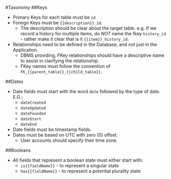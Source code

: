 #Taxonomy
##Keys
* Primary Keys for each table must be `id`
* Foreign Keys must be `{{description}}_id`.
  * The description should be clear about the target table.  e.g. If we record a history for multiple items, do *NOT* name the fkey `history_id` - rather make it clear that is it `{{item}}_history_id`.
* Relationships need to be defined in the Database, and not just in the Application.
  * DBMS providing, FKey relationships should have a descriptive name to assist in clarifying the relationship.
  * FKey names must follow the convention of `FK_{{parent_table}}_{{child_table}}`.

##Dates
* Date fields must start with the word `date` followed by the type of date.  E.G.:
  * `dateCreated`
  * `dateUpdated`
  * `dateFounded`
  * `dateStart`
  * `dateEnd`
* Date fields must be timestamp fields.
* Dates must be based on UTC with zero (0) offset.
  * User accounts should specify their time zone.

##Booleans
* All fields that represent a boolean state must either start with:
  * `is{{fieldName}}` - to represent a singular state
  * `has{{fieldName}}` - to represent a potential plurality state